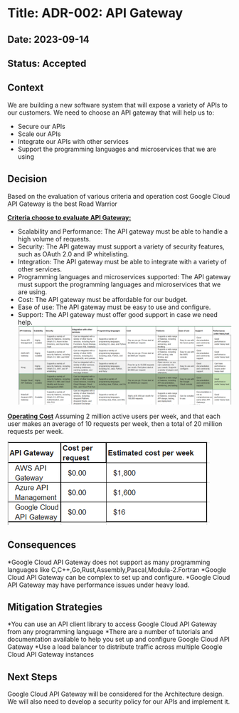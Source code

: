 # Title: ADR-002: API Gateway
## Date: 2023-09-14
## Status: Accepted
## Context
We are building a new software system that will expose a variety of APIs to our customers. We need to choose an API gateway that will help us to:
*	Secure our APIs
*	Scale our APIs
*	Integrate our APIs with other services
*	Support the programming languages and microservices that we are using
## Decision
Based on the evaluation of various criteria and operation cost Google Cloud API Gateway is the best Road Warrior 

<b><u>Criteria choose to evaluate API Gateway:</u></b>

*	Scalability and Performance: The API gateway must be able to handle a high volume of requests.
*	Security: The API gateway must support a variety of security features, such as OAuth 2.0 and IP whitelisting.
*	Integration: The API gateway must be able to integrate with a variety of other services.
*	Programming languages and microservices supported: The API gateway must support the programming languages and microservices that we are using.
*	Cost: The API gateway must be affordable for our budget.
*	Ease of use: The API gateway must be easy to use and configure.
*	Support: The API gateway must offer good support in case we need help.
![API Gateway Comparison](APIGatewayComparison.png)

<b><u>Operating Cost</u></b>
Assuming 2 million active users per week, and that each user makes an average of 10 requests per week, then a total of 20 million requests per week.

![API Gateway Cost analysis](APIGatewayCostAnalysis.PNG)

## Consequences
*Google Cloud API Gateway does not support as many programming languages like C,C++,Go,Rust,Assembly,Pascal,Modula-2.Fortran
*Google Cloud API Gateway can be complex to set up and configure.
*Google Cloud API Gateway may have performance issues under heavy load.

## Mitigation Strategies
*You can use an API client library to access Google Cloud API Gateway from any programming language 
*There are a number of tutorials and documentation available to help you set up and configure Google Cloud API Gateway
*Use a load balancer to distribute traffic across multiple Google Cloud API Gateway instances
## Next Steps
Google Cloud API Gateway will be considered for the Architecture design. We will also need to develop a security policy for our APIs and implement it.



